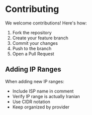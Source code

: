 # Contributing

We welcome contributions! Here's how:

1. Fork the repository
2. Create your feature branch
3. Commit your changes
4. Push to the branch
5. Open a Pull Request

## Adding IP Ranges

When adding new IP ranges:
- Include ISP name in comment
- Verify IP range is actually Iranian
- Use CIDR notation
- Keep organized by provider